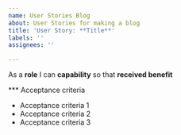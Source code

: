 ```yaml
---
name: User Stories Blog
about: User Stories for making a blog
title: 'User Story: **Title**'
labels: ''
assignees: ''

---
```


As a **role** 
I can **capability** 
so that **received benefit**

*** Acceptance criteria

- Acceptance criteria 1
- Acceptance criteria 2
- Acceptance criteria 3
